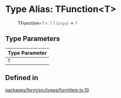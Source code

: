 # Type Alias: TFunction\<T\>

> **TFunction**\<`T`\>: `T` \| (`args`) => `T`

## Type Parameters

| Type Parameter |
| ------ |
| `T` |

## Defined in

[packages/form/src/types/formItem.ts:10](https://github.com/XiaoPiHong/xph-crud/blob/59cbdd4fcff26bcc88bce5e7c4ad2ae9fa840045/packages/form/src/types/formItem.ts#L10)

